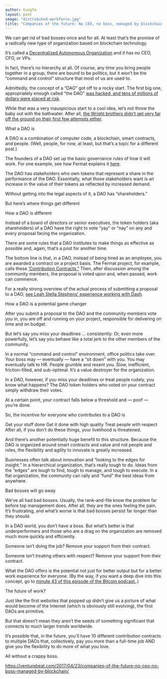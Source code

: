 ```yaml
---
author: tungfa
layout: post
image: "distributed-workforce.jpg"
title: "Companies of the future: No CEO, no boss, managed by blockchain"
---
```

We can get rid of bad bosses once and for all. At least that’s the promise of a radically new type of organization based on blockchain technology.

It’s called a [Decentralized Autonomous Organization](https://en.wikipedia.org/wiki/Decentralized_autonomous_organization) and it has no CEO, CFO, or VPs.

In fact, there’s no hierarchy at all. Of course, any time you bring people together in a group, there are bound to be politics, but it won’t be the “command and control” structure that most of us are used to.

Admittedly, the concept of a “DAO” got off to a rocky start. The first big one, appropriately enough called “the DAO” [was hacked, and tens of millions of dollars were placed at risk](http://www.coindesk.com/understanding-dao-hack-journalists/).

While that was a very inauspicious start to a cool idea, let’s not throw the baby out with the bathwater. After all, [the Wright brothers didn’t get very far off the ground on their first few attempts either](https://en.wikipedia.org/wiki/Wright_brothers).

What a DAO is

A DAO is a combination of computer code, a blockchain, smart contracts, and people. (Well, people, for now, at least, but that’s a topic for a different post.)

The founders of a DAO set up the basic governance rules of how it will work. For one example, see how Fermat explains it [here](https://medium.com/@luisfernandomolina/fermat-distributed-governance-model-1d90538d1bbc).

The DAO has stakeholders who own tokens that represent a share in the performance of the DAO. Essentially, what those stakeholders want is an increase in the value of their tokens as reflected by increased demand.

Without getting into the legal aspects of it, a DAO has “shareholders.”

But here’s where things get different

How a DAO is different

Instead of a board of directors or senior executives, the token holders (aka shareholders) of a DAO have the right to vote “yay” or “nay” on any and every proposal facing the organization.

There are some rules that a DAO institutes to make things as effective as possible and, again, that’s a post for another time.

The bottom line is that, in a DAO, instead of being hired as an employee, you are awarded a contract on a project basis. The Fermat project, for example, calls these [‘Contribution Contracts.”](https://medium.com/@luisfernandomolina/contribution-contracts-2a63551b111d)  Then, after discussion among the community members, the proposal is voted upon and, when passed, work can commence.

For a really strong overview of the actual process of submitting a proposal to a DAO, [see Leah Stella Stephens’ experience working with Dash](https://hackernoon.com/how-to-get-funded-by-a-decentralized-autonomous-organization-4d2430572bcb).

How a DAO is a potential game changer

After you submit a proposal to the DAO and the community members vote you in, you are off and running on your project, responsible for delivering on time and on budget.

But let’s say you miss your deadlines … consistently. Or, even more powerfully, let’s say you behave like a total jerk to the other members of the community.

In a normal “command and control” environment, office politics take over. Your boss may — eventually — have a “sit down” with you. You may eventually talk to HR. People grumble and resent you. Slow, inefficient, friction-filled, and sub-optimal. It’s a value destroyer for the organization.

In a DAO, however, if you miss your deadlines or treat people rudely, you know what happens? The DAO token holders who voted on your contract simply withdraw their votes.

At a certain point, your contract falls below a threshold and — poof — you’re done.

So, the incentive for everyone who contributes to a DAO is

Get your stuff done
Get it done with high quality
Treat people with respect
After all, if you don’t do these things, your livelihood is threatened.

And there’s another potentially huge benefit to this structure. Because the DAO is organized around smart contracts and value and not people and roles, the flexibility and agility to innovate is greatly increased.

Businesses often talk about innovation and “looking to the edges for insight.” In a hierarchical organization, that’s really tough to do. Ideas from the “edges” are tough to find, tough to manage, and tough to execute. In a flat organization, the community can rally and “fund” the best ideas from anywhere.

Bad bosses will go away

We’ve all had bad bosses. Usually, the rank-and-file know the problem far before top management does. After all, they are the ones feeling the pain. It’s frustrating, and what’s worse is that bad bosses persist far longer than they should.

In a DAO world, you don’t have a boss. But what’s better is that underperformers and those who are a drag on the organization are removed much more quickly and efficiently.

Someone isn’t doing the job? Remove your support from their contract.

Someone isn’t treating others with respect? Remove your support from their contract.

What the DAO offers is the potential not just for better output but for a better work experience for everyone. (By the way, if you want a deep dive into this concept, go to [minute 43 of this episode of the Bitcoin podcast.](https://cointelegraph.com/news/podcast-jeremy-epstein-asicboost-catch-22).)

The future of work?

Just like the first websites that popped up didn’t give us a picture of what would become of the Internet (which is obviously still evolving), the first DAOs are primitive.

But that doesn’t mean they aren’t the seeds of something significant that connects to much larger trends worldwide.

It’s possible that, in the future, you’ll have 10 different contribution contracts to multiple DAOs that, collectively, pay you more than a full-time job AND give you the flexibility to do more of what you love.

All without a crappy boss.

<https://venturebeat.com/2017/04/23/companies-of-the-future-no-ceo-no-boss-managed-by-blockchain/>
